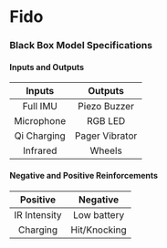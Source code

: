 # Fido

### Black Box Model Specifications

#### Inputs and Outputs

| Inputs       | Outputs         |
|:------------:|:---------------:|
| Full IMU     | Piezo Buzzer    |
| Microphone   | RGB LED         |
| Qi Charging  | Pager Vibrator  |
| Infrared     | Wheels          |

#### Negative and Positive Reinforcements

| Positive     | Negative     |
|:------------:|:------------:|
| IR Intensity | Low battery  |
| Charging     | Hit/Knocking |